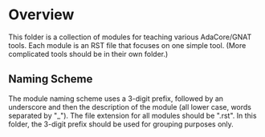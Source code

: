 # Overview

This folder is a collection of modules for teaching various AdaCore/GNAT
tools. Each module is an RST file that focuses on one simple tool.
(More complicated tools should be in their own folder.)

## Naming Scheme

The module naming scheme uses a 3-digit prefix, followed by an underscore and
then the description of the module (all lower case, words separated by "\_").
The file extension for all modules should be ".rst". In this folder,
the 3-digit prefix should be used for grouping purposes only.
